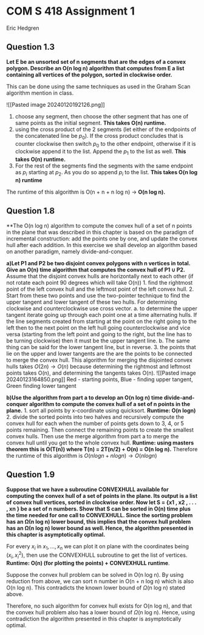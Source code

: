 # COM S 418 Assignment 1
Eric Hedgren

## Question 1.3
**Let E be an unsorted set of n segments that are the edges of a convex 
polygon. Describe an O(n log n) algorithm that computes from E a list 
containing all vertices of the polygon, sorted in clockwise order.**

This can be done using the same techniques as used in the Graham Scan algorithm mention in class. 

![[Pasted image 20240120192126.png]]
1. choose any segment, then choose the other segment that has one of same points as the initial segment. **This takes O(n) runtime.**
2. using the cross product of the 2 segments (let either of the endpoints of the concatenated line be $p_0$). If the cross product concludes that is counter clockwise then switch $p_0$ to the other endpoint, otherwise if it is clockwise append it to the list. Append the $p_1$ to the list as well. **This takes O(n) runtime.**
3. For the rest of the segments find the segments with the same endpoint as $p_i$ starting at $p_2$. As you do so append $p_i$ to the list. **This takes O(n log n) runtime**

The runtime of this algorithm is O(n + n + n log n) $\rightarrow$ **O(n log n).**



## Question 1.8
**The O(n log n) algorithm to compute the convex hull of a set of n points 
in the plane that was described in this chapter is based on the paradigm 
of incremental construction: add the points one by one, and update the 
convex hull after each addition. In this exercise we shall develop an 
algorithm based on another paradigm, namely divide-and-conquer.

**a)Let P1 and P2 be two disjoint convex polygons with n vertices in total. 
    Give an O(n) time algorithm that computes the convex hull of 
    P1  $\cup$ P2.**
	Assume that the disjoint convex hulls are horizontally next to each other (if not rotate each point 90 degrees which will take O(n))
	1. find the rightmost point of the left convex hull and the leftmost point of the left convex hull.
	2. Start from these two points and use the two-pointer technique to find the upper tangent and lower tangent of these two hulls. For determining clockwise and counterclockwise use cross vector.
		a. to determine the upper tangent iterate going up through each point one at a time alternating hulls. If the line segments created from starting at the point on the right going to the left then to the next point on the left hull going counterclockwise and vice versa (starting from the left point and going to the right, but the line has to be turning clockwise) then it must be the upper tangent line.
		b. The same thing can be said for the lower tangent line, but in reverse.
	3. the points that lie on the upper and lower tangents are the are the points to be connected to merge the convex hull.
	 This algorithm for merging the disjointed convex hulls takes $O(2n)\rightarrow O(n)$ because determining the rightmost and leftmost points takes O(n), and determining the tangents takes O(n).
	![[Pasted image 20240123164850.png]]
		Red - starting points, Blue - finding upper tangent, Green finding lower tangent


**b)Use the algorithm from part a to develop an O(n log n) time divide-and- 
    conquer algorithm to compute the convex hull of a set of n points in 
    the plane.**
	1. sort all points by x-coordinate using quicksort. **Runtime: O(n logn)**
	2. divide the sorted points into two halves and recursively compute the convex hull for each when the number of points gets down to 3, 4, or 5 points remaining. Then connect the remaining points to create the smallest convex hulls. Then use the merge algorithm from part a to merge the convex hull until you get to the whole convex hull. **Runtime: using masters theorem this is O(T(n)) where T(n) = 2T(n/2) + O(n) = O(n log n).**
	Therefore the runtime of this algorithm is $O(n logn + n logn)\rightarrow O(n log n)$
	
	
## Question 1.9
**Suppose that we have a subroutine CONVEXHULL available for computing the convex hull of a set of points in the plane. Its output is a list of convex hull vertices, sorted in clockwise order. Now let S = {x1 , x2 , . . . , xn } be a set of n numbers. Show that S can be sorted in O(n) time plus the time needed for one call to CONVEXHULL. Since the sorting problem has an Ω(n log n) lower bound, this implies that the convex hull problem has an Ω(n log n) lower bound as well. Hence, the algorithm presented in this chapter is asymptotically optimal.**

For every $x_i$ in $x_{1}, ..., x_{n}$ we can plot it on plane with the coordinates being $(x_{i},x_{i}^2)$, then use the CONVEXHULL subroutine to get the list of vertices. **Runtime: O(n) (for plotting the points) + CONVEXHULL runtime**.

Suppose the convex hull problem can be solved in O(n log n). By using reduction from above, we can sort n number in O(n + n log n) which is also O(n log n). This contradicts the known lower bound of $\Omega$(n log n) stated above.

Therefore, no such algorithm for convex hull exists for O(n log n), and that the convex hull problem also has a lower bound of $\Omega$(n log n). Hence, using contradiction the algorithm presented in this chapter is asymptotically optimal.

